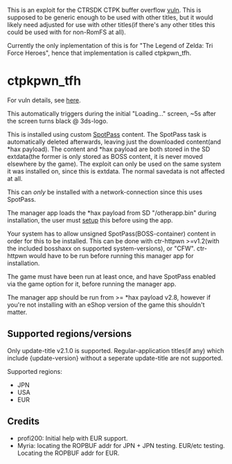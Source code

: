 This is an exploit for the CTRSDK CTPK buffer overflow [vuln](https://www.3dbrew.org/wiki/3DS_System_Flaws#General.2FCTRSDK). This is supposed to be generic enough to be used with other titles, but it would likely need adjusted for use with other titles(if there's any other titles this could be used with for non-RomFS at all).

Currently the only inplementation of this is for "The Legend of Zelda: Tri Force Heroes", hence that implementation is called ctpkpwn_tfh.

# ctpkpwn_tfh

For vuln details, see [here](https://www.3dbrew.org/wiki/3DS_Userland_Flaws#Non-system_applications).

This automatically triggers during the initial "Loading..." screen, ~5s after the screen turns black @ 3ds-logo.

This is installed using custom [SpotPass](https://www.3dbrew.org/wiki/SpotPass) content. The SpotPass task is automatically deleted afterwards, leaving just the downloaded content(and \*hax payload). The content and *hax payload are both stored in the SD extdata(the former is only stored as BOSS content, it is never moved elsewhere by the game). The exploit can only be used on the same system it was installed on, since this is extdata. The normal savedata is not affected at all.

This can *only* be installed with a network-connection since this uses SpotPass.

The manager app loads the \*hax payload from SD "/otherapp.bin" during installation, the user must [setup](https://smealum.github.io/3ds/#otherapp) this before using the app.

Your system has to allow unsigned SpotPass(BOSS-container) content in order for this to be installed. This can be done with ctr-httpwn >=v1.2(with the included bosshaxx on supported system-versions), or "CFW". ctr-httpwn would have to be run before running this manager app for installation.

The game must have been run at least once, and have SpotPass enabled via the game option for it, before running the manager app.

The manager app should be run from >= \*hax payload v2.8, however if you're not installing with an eShop version of the game this shouldn't matter.

## Supported regions/versions
Only update-title v2.1.0 is supported. Regular-application titles(if any) which include {update-version} without a seperate update-title are not supported.

Supported regions:
* JPN
* USA
* EUR

## Credits
* profi200: Initial help with EUR support.
* Myria: locating the ROPBUF addr for JPN + JPN testing. EUR/etc testing. Locating the ROPBUF addr for EUR.

